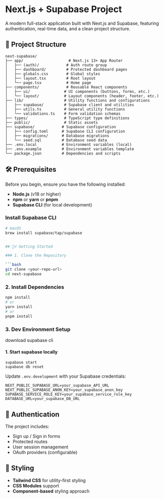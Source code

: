 # Next.js + Supabase Project

A modern full-stack application built with Next.js and Supabase, featuring authentication, real-time data, and a clean project structure.

## 🚀 Project Structure

```
next-supabase/
├── app/                    # Next.js 13+ App Router
│   ├── (auth)/            # Auth route group
│   ├── dashboard/         # Protected dashboard pages
│   ├── globals.css        # Global styles
│   ├── layout.tsx         # Root layout
│   └── page.tsx           # Home page
├── components/            # Reusable React components
│   ├── ui/               # UI components (buttons, forms, etc.)
│   └── layout/           # Layout components (header, footer, etc.)
├── lib/                  # Utility functions and configurations
│   ├── supabase/         # Supabase client and utilities
│   ├── utils.ts          # General utility functions
│   └── validations.ts    # Form validation schemas
├── types/                # TypeScript type definitions
├── public/               # Static assets
├── supabase/            # Supabase configuration
│   ├── config.toml      # Supabase CLI configuration
│   ├── migrations/      # Database migrations
│   └── seed.sql         # Database seed data
├── .env.local           # Environment variables (local)
├── .env.example         # Environment variables template
└── package.json         # Dependencies and scripts
```

## 🛠️ Prerequisites

Before you begin, ensure you have the following installed:

- **Node.js** (v18 or higher)
- **npm** or **yarn** or **pnpm**
- **Supabase CLI** (for local development)

### Install Supabase CLI

````bash
# macOS
brew install supabase/tap/supabase


## 🏃‍♂️ Getting Started

### 1. Clone the Repository

```bash
git clone <your-repo-url>
cd next-supabase
````

### 2. Install Dependencies

```bash
npm install
# or
yarn install
# or
pnpm install
```

### 3. Dev Environment Setup

download supabase cli

#### 1. Start supabase locally

```
supabase start
supabase db reset
```

Update `.env.development` with your Supabase credentials:

```env
NEXT_PUBLIC_SUPABASE_URL=your_supabase_API_URL
NEXT_PUBLIC_SUPABASE_ANON_KEY=your_supabase_anon_key
SUPABASE_SERVICE_ROLE_KEY=your_supabase_service_role_key
DATABASE_URL=your_supabase_DB_URL
```

## 🔐 Authentication

The project includes:

- Sign up / Sign in forms
- Protected routes
- User session management
- OAuth providers (configurable)

## 🎨 Styling

- **Tailwind CSS** for utility-first styling
- **CSS Modules** support
- **Component-based** styling approach
